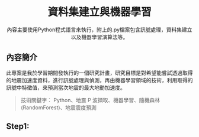 <h1 align="center">
資料集建立與機器學習
</h1>

<p align = "center">
內容主要使用Python程式語言來執行，附上的.py檔案包含訊號處理，資料集建立以及機器學習演算法等。
</p>

## 內容簡介

此專案是我於學習期間發執行的一個研究計畫，研究目標是對希望能嘗試透過取得的地震加速度資料，進行訊號處理與偵測，再由機器學習領域的技術，利用取得的訊號中特徵值，來預測當次地震的最大地動加速度。

> 技術關鍵字： Python、地震 P 波擷取、機器學習、隨機森林(RandomForest)、地震震度預測

## Step1:



